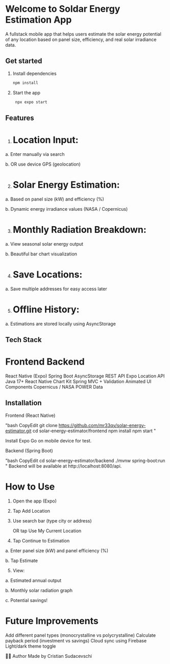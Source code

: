 
# Welcome to Soldar Energy Estimation App

A fullstack mobile app that helps users estimate the solar energy potential of any location based on panel size, efficiency, and real solar irradiance data.

## Get started

1. Install dependencies

   ```bash
   npm install
   ```

2. Start the app

   ```bash
    npx expo start
   ```

## Features

 1. # Location Input:
  a. Enter manually via search

  b. OR use device GPS (geolocation)

 2. # Solar Energy Estimation:

  a. Based on panel size (kW) and efficiency (%)

  b. Dynamic energy irradiance values (NASA / Copernicus)

 3. # Monthly Radiation Breakdown:

  a. View seasonal solar energy output

  b. Beautiful bar chart visualization

 4. # Save Locations:

  a. Save multiple addresses for easy access later

 5. # Offline History:

  a. Estimations are stored locally using AsyncStorage


## Tech Stack

   # Frontend	                                     Backend
  React Native (Expo)	                           Spring Boot
  AsyncStorage	                                  REST API
  Expo Location                                  API	Java 17+
  React Native Chart Kit                  	Spring MVC + Validation
  Animated UI Components	                  Copernicus / NASA POWER Data


## Installation

Frontend (React Native)

"bash
CopyEdit
git clone https://github.com/mr33qy/solar-energy-estimator.git
cd solar-energy-estimator/frontend
npm install
npm start
"


Install Expo Go on mobile device for test.



Backend (Spring Boot)

"bash
CopyEdit
cd solar-energy-estimator/backend
./mvnw spring-boot:run
"
Backend will be available at http://localhost:8080/api.



# How to Use

1. Open the app (Expo)

2. Tap Add Location

3. Use search bar (type city or address)

   OR tap Use My Current Location


4. Tap Continue to Estimation

  a. Enter panel size (kW) and panel efficiency (%)

  b. Tap Estimate


5. View:

  a. Estimated annual output

  b. Monthly solar radiation graph

  c. Potential savings!



# Future Improvements 


Add different panel types (monocrystalline vs polycrystalline)
Calculate payback period (investment vs savings)
Cloud sync using Firebase
Light/dark theme toggle

👨‍💻 Author
Made by Cristian Sudacevschi
